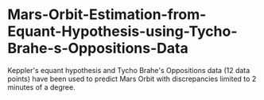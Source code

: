 # Mars-Orbit-Estimation-from-Equant-Hypothesis-using-Tycho-Brahe-s-Oppositions-Data
Keppler's equant hypothesis and Tycho Brahe's Oppositions data (12 data points) have been used to predict Mars Orbit with discrepancies limited to 2 minutes of a degree.
